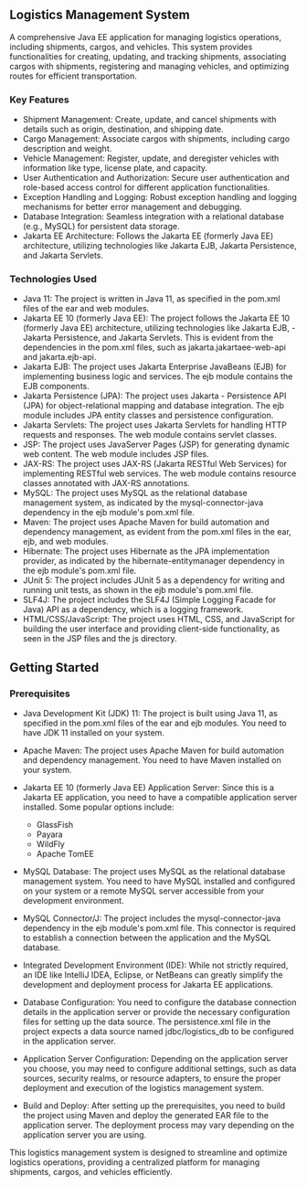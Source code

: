 ## Logistics Management System

A comprehensive Java EE application for managing logistics operations, including shipments, cargos, and vehicles. This system provides functionalities for creating, updating, and tracking shipments, associating cargos with shipments, registering and managing vehicles, and optimizing routes for efficient transportation.

### Key Features

- Shipment Management: Create, update, and cancel shipments with details such as origin, destination, and shipping date.
- Cargo Management: Associate cargos with shipments, including cargo description and weight.
- Vehicle Management: Register, update, and deregister vehicles with information like type, license plate, and capacity.
- User Authentication and Authorization: Secure user authentication and role-based access control for different application functionalities.
- Exception Handling and Logging: Robust exception handling and logging mechanisms for better error management and debugging.
- Database Integration: Seamless integration with a relational database (e.g., MySQL) for persistent data storage.
- Jakarta EE Architecture: Follows the Jakarta EE (formerly Java EE) architecture, utilizing technologies like Jakarta EJB, Jakarta Persistence, and Jakarta Servlets.

### Technologies Used

- Java 11: The project is written in Java 11, as specified in the pom.xml files of the ear and web modules.
- Jakarta EE 10 (formerly Java EE): The project follows the Jakarta EE 10 (formerly Java EE) architecture, utilizing technologies like Jakarta EJB, - Jakarta Persistence, and Jakarta Servlets. This is evident from the dependencies in the pom.xml files, such as jakarta.jakartaee-web-api and jakarta.ejb-api.
- Jakarta EJB: The project uses Jakarta Enterprise JavaBeans (EJB) for implementing business logic and services. The ejb module contains the EJB components.
- Jakarta Persistence (JPA): The project uses Jakarta - Persistence API (JPA) for object-relational mapping and database integration. The ejb module includes JPA entity classes and persistence configuration.
- Jakarta Servlets: The project uses Jakarta Servlets for handling HTTP requests and responses. The web module contains servlet classes.
- JSP: The project uses JavaServer Pages (JSP) for generating dynamic web content. The web module includes JSP files.
- JAX-RS: The project uses JAX-RS (Jakarta RESTful Web Services) for implementing RESTful web services. The web module contains resource classes annotated with JAX-RS annotations.
- MySQL: The project uses MySQL as the relational database management system, as indicated by the mysql-connector-java dependency in the ejb module's pom.xml file.
- Maven: The project uses Apache Maven for build automation and dependency management, as evident from the pom.xml files in the ear, ejb, and web modules.
- Hibernate: The project uses Hibernate as the JPA implementation provider, as indicated by the hibernate-entitymanager dependency in the ejb module's pom.xml file.
- JUnit 5: The project includes JUnit 5 as a dependency for writing and running unit tests, as shown in the ejb module's pom.xml file.
- SLF4J: The project includes the SLF4J (Simple Logging Facade for Java) API as a dependency, which is a logging framework.
- HTML/CSS/JavaScript: The project uses HTML, CSS, and JavaScript for building the user interface and providing client-side functionality, as seen in the JSP files and the js directory.

<!-- GETTING STARTED -->

## Getting Started

### Prerequisites

- Java Development Kit (JDK) 11: The project is built using Java 11, as specified in the pom.xml files of the ear and ejb modules. You need to have JDK 11 installed on your system.
- Apache Maven: The project uses Apache Maven for build automation and dependency management. You need to have Maven installed on your system.
- Jakarta EE 10 (formerly Java EE) Application Server: Since this is a Jakarta EE application, you need to have a compatible application server installed. Some popular options include:

  - GlassFish
  - Payara
  - WildFly
  - Apache TomEE

- MySQL Database: The project uses MySQL as the relational database management system. You need to have MySQL installed and configured on your system or a remote MySQL server accessible from your development environment.
- MySQL Connector/J: The project includes the mysql-connector-java dependency in the ejb module's pom.xml file. This connector is required to establish a connection between the application and the MySQL database.
- Integrated Development Environment (IDE): While not strictly required, an IDE like IntelliJ IDEA, Eclipse, or NetBeans can greatly simplify the development and deployment process for Jakarta EE applications.
- Database Configuration: You need to configure the database connection details in the application server or provide the necessary configuration files for setting up the data source. The persistence.xml file in the project expects a data source named jdbc/logistics_db to be configured in the application server.
- Application Server Configuration: Depending on the application server you choose, you may need to configure additional settings, such as data sources, security realms, or resource adapters, to ensure the proper deployment and execution of the logistics management system.
- Build and Deploy: After setting up the prerequisites, you need to build the project using Maven and deploy the generated EAR file to the application server. The deployment process may vary depending on the application server you are using.

This logistics management system is designed to streamline and optimize logistics operations, providing a centralized platform for managing shipments, cargos, and vehicles efficiently.
